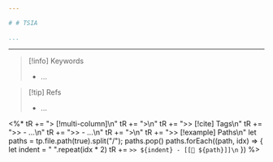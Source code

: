 ```yaml
---

# # TSIA

...
```


---

> [!info] Keywords
> - ...

> [!tip] Refs
> - ...

<%*
tR += "> [!multi-column]\n"
tR += ">\n"
tR += ">> [!cite] Tags\n"
tR += ">> - ...\n"
tR += ">> - ...\n"
tR += ">\n"
tR += ">> [!example] Paths\n"
let paths = tp.file.path(true).split("/");
paths.pop()
paths.forEach((path, idx) => {
	let indent = " ".repeat(idx * 2)
	tR += `>> ${indent} - [[🔖 ${path}]]\n`
})
%>